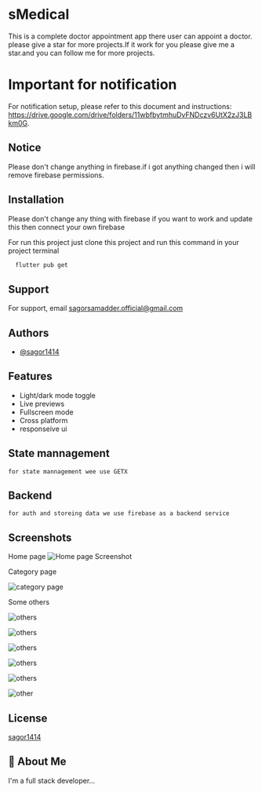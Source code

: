 
# sMedical

This is a complete doctor appointment app there user can appoint a doctor.
please give a star for more projects.If it work for you please give me a star.and you can follow me for more projects. 

# Important for notification

For notification setup, please refer to this document and instructions: https://drive.google.com/drive/folders/11wbfbytmhuDvFNDczv6UtX2zJ3LBkm0G.

## Notice
Please don't change anything in firebase.if i got anything changed then i will remove firebase permissions.

## Installation
Please don't change any thing with firebase if you want to work and update this then connect your own firebase

For run this project just clone this project and run this command in your project terminal

```bash
  flutter pub get
```
    
## Support

For support, email sagorsamadder.official@gmail.com


## Authors

- [@sagor1414](https://www.github.com/sagor1414)


## Features

- Light/dark mode toggle
- Live previews
- Fullscreen mode
- Cross platform
- responseive ui


## State mannagement
    for state mannagement wee use GETX
## Backend
    for auth and storeing data we use firebase as a backend service
## Screenshots
Home page
![Home page Screenshot](https://github.com/sagor1414/sMedical/blob/main/assets/Screenshot_1701920056.png?raw=true)

Category page

![category page](https://github.com/sagor1414/sMedical/blob/main/assets/images/Screenshot_1701920078.png?raw=true)

Some others

![others](https://github.com/sagor1414/sMedical/blob/main/assets/images/Screenshot_1701920083.png?raw=true)

![others](https://github.com/sagor1414/sMedical/blob/main/assets/images/Screenshot_1701920088.png?raw=true)

![others](https://github.com/sagor1414/sMedical/blob/main/assets/images/Screenshot_1701920095.png?raw=true)

![others](https://github.com/sagor1414/sMedical/blob/main/assets/images/Screenshot_1701920099.png?raw=true)

![others](https://github.com/sagor1414/sMedical/blob/main/assets/images/Screenshot_1701920104.png?raw=true)

![other](https://github.com/sagor1414/sMedical/blob/main/assets/images/Screenshot_1701920115.png?raw=true)
## License
[sagor1414](https://github.com/sagor1414)


## 🚀 About Me
I'm a full stack developer...

